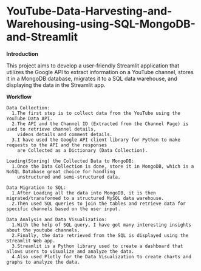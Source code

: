# YouTube-Data-Harvesting-and-Warehousing-using-SQL-MongoDB-and-Streamlit

**Introduction**

This project aims to develop a user-friendly Streamlit application that utilizes the Google API to extract information on a 
YouTube channel, stores it in a MongoDB database, migrates it to a SQL data warehouse, and displaying the data in the Streamlit app.

**Workflow**

    Data Collection:
      1.The first step is to collect data from the YouTube using the YouTube Data API. 
      2.The API and the Channel ID (Extracted from the Channel Page) is used to retrieve channel details, 
        videos details and comment details. 
      3.I have used the Google API client library for Python to make requests to the API and the responses 
        are Collected as a Dictionary (Data Collection).
      
    Loading(Storing) the Collected Data to MongoDB:
      1.Once the Data Collection is done, store it in MongoDB, which is a NoSQL Database great choice for handling 
        unstructured and semi-structured data.
      
    Data Migration to SQL:
      1.After Loading all the data into MongoDB, it is then migrated/transformed to a structured MySQL data warehouse.
      2.Then used SQL queries to join the tables and retrieve data for specific channels based on the user input.
      
    Data Analysis and Data Visualization:
      1.With the help of SQL query, I have got many interesting insights about the youtube channels.
      2.Finally, the data retrieved from the SQL is displayed using the Streamlit Web app.
      3.Streamlit is a Python library used to create a dashboard that allows users to visualize and analyze the data. 
      4.Also used Plotly for the Data Visualization to create charts and graphs to analyze the data.


